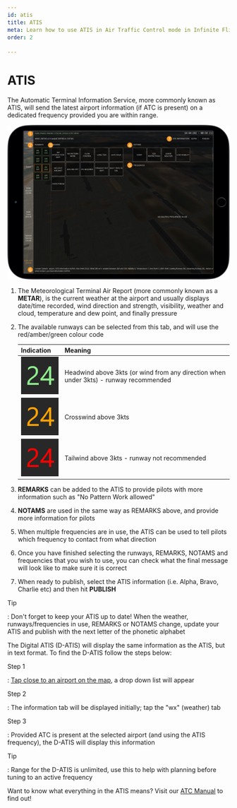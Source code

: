 ```yaml
---
id: atis
title: ATIS
meta: Learn how to use ATIS in Air Traffic Control mode in Infinite Flight.
order: 2

---
```


# ATIS

The Automatic Terminal Information Service, more commonly known as ATIS, will send the latest airport information (if ATC is present) on a dedicated frequency provided you are within range. 



![ATIS Page](_images/manual/frames/atc-atis.png)



1. The Meteorological Terminal Air Report (more commonly known as a **METAR**), is the current weather at the airport and usually displays date/time recorded, wind direction and strength, visibility, weather and cloud, temperature and dew point, and finally pressure


2. The available runways can be selected from this tab, and will use the red/amber/green colour code

   | Indication                               | Meaning                                  |
   | ---------------------------------------- | ---------------------------------------- |
   | ![](_images/manual/tables/weather-green.png) | Headwind above 3kts (or wind from any direction when under 3kts) - runway recommended |
   | ![](_images/manual/tables/weather-orange.png) | Crosswind above 3kts                     |
   | ![](_images/manual/tables/weather-red.png) | Tailwind above 3kts - runway not recommended |

3. **REMARKS** can be added to the ATIS to provide pilots with more information such as "No Pattern Work allowed"


4. **NOTAMS** are used in the same way as REMARKS above, and provide more information for pilots


5. When multiple frequencies are in use, the ATIS can be used to tell pilots which frequency to contact from what direction


6. Once you have finished selecting the runways, REMARKS, NOTAMS and frequencies that you wish to use, you can check what the final message will look like to make sure it is correct


7. When ready to publish, select the ATIS information (i.e. Alpha, Bravo, Charlie etc) and then hit **PUBLISH**




Tip

: Don't forget to keep your ATIS up to date! When the weather, runways/frequencies in use, REMARKS or NOTAMS change, update your ATIS and publish with the next letter of the phonetic alphabet



The Digital ATIS (D-ATIS) will display the same information as the ATIS, but in text format. To find the D-ATIS follow the steps below:



Step 1

: [Tap close to an airport on the map](/guide/getting-started/pilot-user-interface/flight-planning#getting-more-from-your-map-and-mini-map), a drop down list will appear

 

Step 2

: The information tab will be displayed initially; tap the "wx" (weather) tab



Step 3

: Provided ATC is present at the selected airport (and using the ATIS frequency), the D-ATIS will display this information 



Tip

: Range for the D-ATIS is unlimited, use this to help with planning before tuning to an active frequency



Want to know what everything in the ATIS means? Visit our [ATC Manual](/guide/atc-manual/4.-atis/4.1-atis#4.1-atis) to find out!